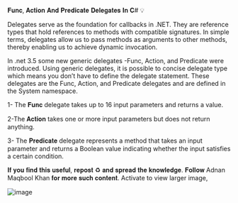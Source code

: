 
𝐅𝐮𝐧𝐜, 𝐀𝐜𝐭𝐢𝐨𝐧 𝐀𝐧𝐝 𝐏𝐫𝐞𝐝𝐢𝐜𝐚𝐭𝐞 𝐃𝐞𝐥𝐞𝐠𝐚𝐭𝐞𝐬 𝐈𝐧 𝐂# 💡 

Delegates serve as the foundation for callbacks in .NET. They are reference types that hold references to methods with compatible signatures. In simple terms, delegates allow us to pass methods as arguments to other methods, thereby enabling us to achieve dynamic invocation.

In .net 3.5 some new generic delegates -Func<T>, Action<T>, and Predicate<T> were introduced. Using generic delegates, it is possible to concise delegate type which means you don’t have to define the delegate statement. These delegates are the Func<T>, Action<T>, and Predicate<T> delegates and are defined in the System namespace.

1- The 𝐅𝐮𝐧𝐜 delegate takes up to 16 input parameters and returns a value.

2-The 𝐀𝐜𝐭𝐢𝐨𝐧 takes one or more input parameters but does not return anything.

3- The 𝐏𝐫𝐞𝐝𝐢𝐜𝐚𝐭𝐞 delegate represents a method that takes an input parameter and returns a Boolean value indicating whether the input satisfies a certain condition.

𝐈𝐟 𝐲𝐨𝐮 𝐟𝐢𝐧𝐝 𝐭𝐡𝐢𝐬 𝐮𝐬𝐞𝐟𝐮𝐥, 𝐫𝐞𝐩𝐨𝐬𝐭 ♻️ 𝐚𝐧𝐝 𝐬𝐩𝐫𝐞𝐚𝐝 𝐭𝐡𝐞 𝐤𝐧𝐨𝐰𝐥𝐞𝐝𝐠𝐞. 𝐅𝐨𝐥𝐥𝐨𝐰 Adnan Maqbool Khan 𝐟𝐨𝐫 𝐦𝐨𝐫𝐞 𝐬𝐮𝐜𝐡 𝐜𝐨𝐧𝐭𝐞𝐧𝐭.
Activate to view larger image,

![image](https://github.com/user-attachments/assets/d2bd4268-e3c8-463f-b00d-13d13b29657c)


